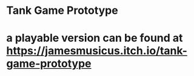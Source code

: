 # Tank Game Prototype
# a playable version can be found at https://jamesmusicus.itch.io/tank-game-prototype
